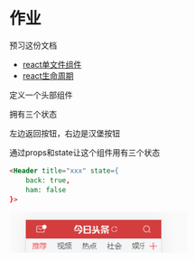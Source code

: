# 作业

预习这份文档

- [react单文件组件](https://wscats.github.io/omi-docs/public/home/)
- [react生命周期](https://react.docschina.org/docs/state-and-lifecycle.html)

定义一个头部组件

拥有三个状态

左边返回按钮，右边是汉堡按钮

通过props和state让这个组件用有三个状态

```html
<Header title="xxx" state={
    back: true,
    ham: false
}>
```

<img src="4.png"/>